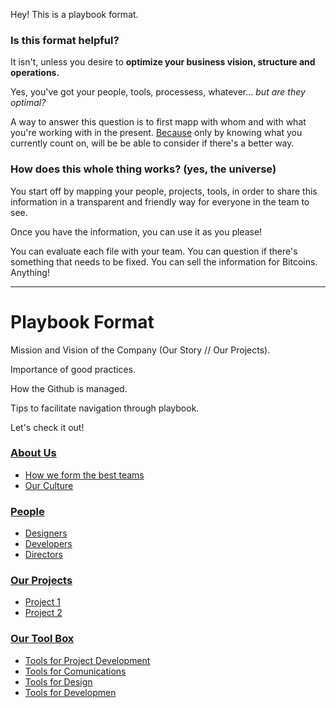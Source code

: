 Hey! This is a playbook format. 

### Is this format helpful?

It isn't, unless you desire to **optimize your business vision, structure and operations.**

Yes, you've got your people, tools, processess, whatever... *but are they optimal?* 

A way to answer this question is to first mapp with whom and with what you're working with in the present. [Because](https://youtu.be/CvBfHwUxHIk?t=187) only by knowing what you currently count on, will be be able to consider if there's a better way.

### How does this whole thing works? (yes, the universe)

You start off by mapping your people, projects, tools, in order to share this information in a transparent and friendly way for everyone in the team to see. 

Once you have the information, you can use it as you please! 

You can evaluate each file with your team.
You can question if there's something that needs to be fixed.
You can sell the information for Bitcoins.
Anything!


--- 

# Playbook Format

Mission and Vision of the Company (Our Story // Our Projects).

Importance of good practices.

How the Github is managed.

Tips to facilitate navigation through playbook.

Let's check it out!


### [About Us](https://github.com/sofiacastillod/Playbook/blob/master/about.md)

- [How we form the best teams](#best-teams)
- [Our Culture](#best-teams)


### [People](https://github.com/sofiacastillod/Playbook/blob/master/people.md)

- [Designers](#values)
- [Developers](#best-teams)
- [Directors](#best-teams)

### [Our Projects](https://github.com/sofiacastillod/Playbook/blob/master/tools.md)

- [Project 1](#project-one)
- [Project 2](#project-two)

### [Our Tool Box](https://github.com/sofiacastillod/Playbook/blob/master/tools.md)

- [Tools for Project Development](#design-tools)
- [Tools for Comunications](#design-tools)
- [Tools for Design](#design-tools)
- [Tools for Developmen](#development-tools)
